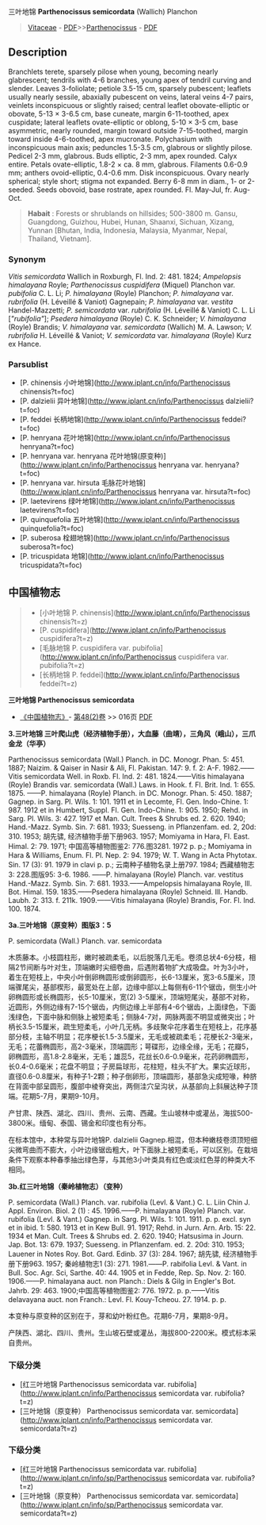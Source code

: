 三叶地锦 **Parthenocissus semicordata** (Wallich) Planchon

> [Vitaceae](http://www.iplant.cn/info/Vitaceae?t=foc) - [PDF](http://www.iplant.cn/foc/pdf/Vitaceae.pdf)>>[Parthenocissus](http://www.iplant.cn/info/Parthenocissus?t=foc) - [PDF](http://www.iplant.cn/foc/pdf/Parthenocissus.pdf)

## Description

Branchlets terete, sparsely pilose when young, becoming nearly glabrescent; tendrils with 4-6 branches, young apex of tendril curving and slender. Leaves 3-foliolate; petiole 3.5-15 cm, sparsely pubescent; leaflets usually nearly sessile, abaxially pubescent on veins, lateral veins 4-7 pairs, veinlets inconspicuous or slightly raised; central leaflet obovate-elliptic or obovate, 5-13 × 3-6.5 cm, base cuneate, margin 6-11-toothed, apex cuspidate; lateral leaflets ovate-elliptic or oblong, 5-10 × 3-5 cm, base asymmetric, nearly rounded, margin toward outside 7-15-toothed, margin toward inside 4-6-toothed, apex mucronate. Polychasium with inconspicuous main axis; peduncles 1.5-3.5 cm, glabrous or slightly pilose. Pedicel 2-3 mm, glabrous. Buds elliptic, 2-3 mm, apex rounded. Calyx entire. Petals ovate-elliptic, 1.8-2 × ca. 8 mm, glabrous. Filaments 0.6-0.9 mm; anthers ovoid-elliptic, 0.4-0.6 mm. Disk inconspicuous. Ovary nearly spherical; style short; stigma not expanded. Berry 6-8 mm in diam., 1- or 2-seeded. Seeds obovoid, base rostrate, apex rounded. Fl. May-Jul, fr. Aug-Oct.

> **Habait** : 
> Forests or shrublands on hillsides; 500-3800 m. Gansu, Guangdong, Guizhou, Hubei, Hunan, Shaanxi, Sichuan, Xizang, Yunnan [Bhutan, India, Indonesia, Malaysia, Myanmar, Nepal, Thailand, Vietnam].

### Synonym
*Vitis semicordata* Wallich in Roxburgh, Fl. Ind. 2: 481. 1824; *Ampelopsis himalayana* Royle; *Parthenocissus cuspidifera* (Miquel) Planchon var. *pubifolia* C. L. Li; *P. himalayana* (Royle) Planchon; *P. himalayana* var. *rubrifolia* (H. Léveillé & Vaniot) Gagnepain; *P. himalayana* var. *vestita* Handel-Mazzetti; *P. semicordata* var. *rubrifolia* (H. Léveillé & Vaniot) C. L. Li [*\"rubifolia\"*]; *Psedera himalayana* (Royle) C. K. Schneider; *V. himalayana* (Royle) Brandis; *V. himalayana* var. *semicordata* (Wallich) M. A. Lawson; *V. rubrifolia* H. Léveillé & Vaniot; *V. semicordata* var. *himalayana* (Royle) Kurz ex Hance.

### Parsublist

* [P.  chinensis  小叶地锦](http://www.iplant.cn/info/Parthenocissus chinensis?t=foc)
* [P.  dalzielii  异叶地锦](http://www.iplant.cn/info/Parthenocissus dalzielii?t=foc)
* [P.  feddei  长柄地锦](http://www.iplant.cn/info/Parthenocissus feddei?t=foc)
* [P.  henryana  花叶地锦](http://www.iplant.cn/info/Parthenocissus henryana?t=foc)
* [P.  henryana var. henryana  花叶地锦(原变种)](http://www.iplant.cn/info/Parthenocissus henryana var. henryana?t=foc)
* [P.  henryana var. hirsuta  毛脉花叶地锦](http://www.iplant.cn/info/Parthenocissus henryana var. hirsuta?t=foc)
* [P.  laetevirens  绿叶地锦](http://www.iplant.cn/info/Parthenocissus laetevirens?t=foc)
* [P.  quinquefolia  五叶地锦](http://www.iplant.cn/info/Parthenocissus quinquefolia?t=foc)
* [P.  suberosa  栓翅地锦](http://www.iplant.cn/info/Parthenocissus suberosa?t=foc)
* [P.  tricuspidata  地锦](http://www.iplant.cn/info/Parthenocissus tricuspidata?t=foc)

## 中国植物志

> * [小叶地锦  P.  chinensis](http://www.iplant.cn/info/Parthenocissus chinensis?t=z)
> * [P.  cuspidifera](http://www.iplant.cn/info/Parthenocissus cuspidifera?t=z)
> * [毛脉地锦  P.  cuspidifera var. pubifolia](http://www.iplant.cn/info/Parthenocissus cuspidifera var. pubifolia?t=z)
> * [长柄地锦  P.  feddei](http://www.iplant.cn/info/Parthenocissus feddei?t=z)

**三叶地锦 Parthenocissus semicordata**

* [《中国植物志》](http://www.iplant.cn/frps)- [第48(2)卷](http://www.iplant.cn/frps/vol/48(2)) >> 016页 [PDF](http://www.iplant.cn/frps/pdf/48(2)/016b.PDF)

**3.三叶地锦 三叶爬山虎（经济植物手册），大血藤（曲靖），三角风（峨山），三爪金龙（华亭）**

Parthenocissus semicordata (Wall.) Planch. in DC. Monogr. Phan. 5: 451. 1887; Naizim. & Qaiser in Nasir & Ali, Fl. Pakistan. 147: 9. f. 2: A-F. 1982.——Vitis semicordata Well. in Roxb. Fl. Ind. 2: 481. 1824.——Vitis himalayana (Royle) Brandis var. semicordata (Wall.) Laws. in Hook. f. Fl. Brit. Ind. 1: 655. 1875. ——P. himalayana (Royle) Planch. in DC. Monogr. Phan. 5: 450. 1887; Gagnep. in Sarg. Pl. Wils. 1: 101. 1911 et in Lecomte, Fl. Gen. Indo-Chine. 1: 987. 1912 et in Humbert, Suppl. Fl. Gen. Indo-Chine. 1: 905. 1950; Rehd. in Sarg. Pl. Wils. 3: 427. 1917 et Man. Cult. Trees & Shrubs ed. 2. 620. 1940; Hand.-Mazz. Symb. Sin. 7: 681. 1933; Suesseng. in Pflanzenfam. ed. 2, 20d: 310. 1953; 胡先骕, 经济植物手册下册963. 1957; Momiyama in Hara, Fl. East. Himal. 2: 79. 1971; 中国高等植物图鉴2: 776.图3281. 1972 p. p.; Momiyama in Hara & Williams, Enum. Fl. Pl. Nep. 2: 94. 1979; W. T. Wang in Acta Phytotax. Sin. 17 (3): 91. 1979 in clavi p. p.; 云南种子植物名录上册797. 1984; 西藏植物志3: 228.图版95: 3-6. 1986. ——P. himalayana (Royle) Planch. var. vestitus Hand.-Mazz. Symb. Sin. 7: 681. 1933.——Ampelopsis himalayana Royle, Ill. Bot. Himal. 159. 1835.——Psedera himalayana (Royle) Schneid. Ill. Handb. Laubh. 2: 313. f. 211k. 1909.——Vitis himalayana (Royle) Brandis, For. Fl. Ind. 100. 1874.

**3a.三叶地锦（原变种）图版3：5**

P. semicordata (Wall.) Planch. var. semicordata

木质藤本。小枝圆柱形，嫩时被疏柔毛，以后脱落几无毛。卷须总状4-6分枝，相隔2节间断与叶对生，顶端嫩时尖细卷曲，后遇附着物扩大成吸盘。叶为3小叶，着生在短枝上，中央小叶倒卵椭圆形或倒卵圆形，长6-13厘米，宽3-6.5厘米，顶端骤尾尖，基部楔形，最宽处在上部，边缘中部以上每侧有6-11个锯齿，侧生小叶卵椭圆形或长椭圆形，长5-10厘米，宽(2) 3-5厘米，顶端短尾尖，基部不对称，近圆形，外侧边缘有7-15个锯齿，内侧边缘上半部有4-6个锯齿，上面绿色，下面浅绿色，下面中脉和侧脉上被短柔毛；侧脉4-7对，网脉两面不明显或微突出；叶柄长3.5-15厘米，疏生短柔毛，小叶几无柄。多歧聚伞花序着生在短枝上，花序基部分枝，主轴不明显；花序梗长1.5-3.5厘米，无毛或被疏柔毛；花梗长2-3毫米，无毛；花蕾椭圆形，高2-3毫米，顶端圆形；萼碟形，边缘全缘，无毛；花瓣5，卵椭圆形，高1.8-2.8毫米，无毛；雄蕊5，花丝长0.6-0.9毫米，花药卵椭圆形，长0.4-0.6毫米；花盘不明显；子房扁球形，花柱短，柱头不扩大。果实近球形，直径0.6-0.8厘米，有种子1-2颗；种子倒卵形，顶端圆形，基部急尖成短喙，种脐在背面中部呈圆形，腹部中棱脊突出，两侧洼穴呈沟状，从基部向上斜展达种子顶端。花期5-7月，果期9-10月。

产甘肃、陕西、湖北、四川、贵州、云南、西藏。生山坡林中或灌丛，海拔500-3800米。缅甸、泰国、锡金和印度也有分布。

在标本馆中，本种常与异叶地锦P. dalzielii Gagnep.相混，但本种嫩枝卷须顶短细尖微弯曲而不膨大，小叶边缘锯齿粗大，叶下面脉上被短柔毛，可以区别。在栽培条件下观察本种春季抽出绿色芽，与其他3小叶类具有红色或淡红色芽的种类大不相同。

**3b.红三叶地锦（秦岭植物志）（变种）**

P. semicordata (Wall.) Planch. var. rubifolia (Levl. & Vant.) C. L. Liin Chin J. Appl. Environ. Biol. 2 (1) : 45. 1996.——P. himalayana (Royle) Planch. var. rubifolia (Levl. & Vant.) Gagnep. in Sarg. Pl. Wils. 1: 101. 1911. p. p. excl. syn et in ibid. 1: 580. 1913 et in Kew Bull. 91. 1917; Rehd. in Jurn. Arn. Arb. 15: 22. 1934 et Man. Cult. Trees & Shrubs ed. 2. 620. 1940; Hatsusima in Journ. Jap. Bot. 13: 679. 1937; Suesseng. in Pflanzenfam. ed. 2. 20d: 310. 1953; Lauener in Notes Roy. Bot. Gard. Edinb. 37 (3): 284. 1967; 胡先骕, 经济植物手册下册963. 1957; 秦岭植物志1 (3): 271. 1981.——P. rabifolia Levl. & Vant. in Bull. Soc. Agr. Sci, Sarthe. 40: 44. 1905 et in Fedde, Rep. Sp. Nov. 2: 160. 1906.——P. himalayana auct. non Planch.: Diels & Gilg in Engler's Bot. Jahrb. 29: 463. 1900;中国高等植物图鉴2: 776. 1972. p. p.——Vitis delavayana auct. non Franch.: Levl. Fl. Kouy-Tcheou. 27. 1914. p. p.

本变种与原变种的区别在于，芽和幼叶粉红色。花期6-7月，果期8-9月。

产陕西、湖北、四川、贵州。生山坡石壁或灌丛，海拔800-2200米。模式标本采自贵州。

### 下级分类
* [红三叶地锦  Parthenocissus semicordata var. rubifolia](http://www.iplant.cn/info/Parthenocissus semicordata var. rubifolia?t=z)
* [三叶地锦（原变种）  Parthenocissus semicordata var. semicordata](http://www.iplant.cn/info/Parthenocissus semicordata var. semicordata?t=z)

### 下级分类
* [红三叶地锦  Parthenocissus semicordata var. rubifolia](http://www.iplant.cn/info/sp/Parthenocissus semicordata var. rubifolia?t=z)
* [三叶地锦（原变种）  Parthenocissus semicordata var. semicordata](http://www.iplant.cn/info/sp/Parthenocissus semicordata var. semicordata?t=z)
